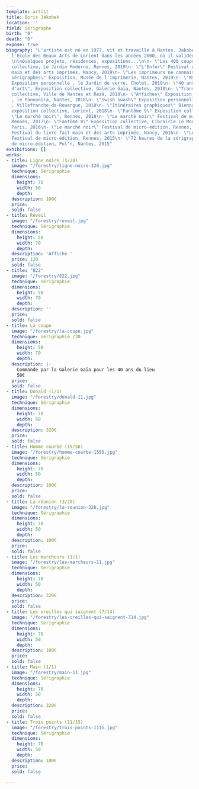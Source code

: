 ```yaml
---
template: artist
title: Boris Jakobek
location: ''
field: Sérigraphe
birth: "0"
death: "0"
expose: true
biography: "L'artiste est né en 1977, vit et travaille à Nantes. Jakobek fréqente
  l'Ecole des Beaux Arts de Lorient dans les années 2000, où il validera un DNAP.
  \n\nQuelques projets, résidences, expositions...\n\n- \"Les 400 coups\" Exposition
  collective, Le Jardin Moderne, Rennes, 2019\n- \"L'Enfer\" Festival du livre fait
  main et des arts imprimés, Nancy, 2019\n- \"Les imprimeurs ne connaissent pas les
  sérigraphes\" Exposition, Musée de l'imprimerie, Nantes, 2019\n- \"Myself as a fool\"
  Exposition personnelle , le Jardin de verre, Cholet, 2019\n- \"40 ans d'histoire
  d'art\", Exposition collective, Galerie Gaïa, Nantes, 2018\n- \"Transfert \" Scénographie
  collective, Ville de Nantes et Rezé, 2018\n- \"Affiches\" Exposition personnelle
  , le Pannonica, Nantes, 2018\n- \"Swish swash\" Exposition personnelle , Les Hauts-parleurs
  , Villefranche-de-Rouergue, 2018\n- \"Itinéraires graphiques\" Biennale d'arts graphiques,
  exposition collective, Lorient, 2018\n- \"Fantôme 9\" Exposition collective,Festival
  \"Le marché noir\", Rennes, 2018\n- \"Le marché noir\" Festival de micro-édition,
  Rennes, 2017\n- \"Fantôme 8\" Exposition collective, Librairie Le Monte en l'air,
  Paris, 2016\n- \"Le marché noir\" Festival de micro-édition, Rennes, 2016\n- \"L'Enfer\"
  Festival du livre fait main et des arts imprimés, Nancy, 2016\n- \"Le marché noir\"
  Festival de micro-édition, Rennes, 2015\n- \"72 heures de la sérigraphie\" Festival
  de micro-édition, Pol'n, Nantes, 2015"
exhibitions: []
works:
- title: Ligne noire (3/20)
  image: "/forestry/ligne-noire-320.jpg"
  technique: Sérigraphie
  dimensions:
    height: 70
    width: 50
    depth: 
  description: 100€
  price: 
  sold: false
- title: Réveil
  image: "/forestry/reveil.jpg"
  technique: Sérigraphie
  dimensions:
    height: 50
    width: 70
    depth: 
  description: 'Affiche '
  price: 120
  sold: false
- title: "822"
  image: "/forestry/822.jpg"
  technique: sérigraphie
  dimensions:
    height: 50
    width: 70
    depth: 
  description: ''
  price: 
  sold: false
- title: La coupe
  image: "/forestry/la-coupe.jpg"
  technique: sérigraphie /20
  dimensions:
    height: 50
    width: 70
    depth: 
  description: |-
    Commande par la Galerie Gaïa pour les 40 ans du lieu
    50€
  price: 
  sold: false
- title: Donald (1/1)
  image: "/forestry/donald-11.jpg"
  technique: Sérigraphie
  dimensions:
    height: 70
    width: 50
    depth: 
  description: 320€
  price: 
  sold: false
- title: Homme courbé (15/50)
  image: "/forestry/homme-courbe-1550.jpg"
  technique: Sérigraphie
  dimensions:
    height: 70
    width: 50
    depth: 
  description: 100€
  price: 
  sold: false
- title: La réunion (3/20)
  image: "/forestry/la-reunion-320.jpg"
  technique: Sérigraphie
  dimensions:
    height: 70
    width: 50
    depth: 
  description: 100€
  price: 
  sold: false
- title: Les marcheurs (1/1)
  image: "/forestry/les-marcheurs-11.jpg"
  technique: Sérigraphie
  dimensions:
    height: 70
    width: 50
    depth: 
  description: 320€
  price: 
  sold: false
- title: Les oreilles qui saignent (7/14)
  image: "/forestry/les-oreilles-qui-saignent-714.jpg"
  technique: Sérigraphie
  dimensions:
    height: 70
    width: 50
    depth: 
  description: 100€
  price: 
  sold: false
- title: Main (1/1)
  image: "/forestry/main-11.jpg"
  technique: Sérigraphie
  dimensions:
    height: 70
    width: 50
    depth: 
  description: 320€
  price: 
  sold: false
- title: Trois points (11/15)
  image: "/forestry/trois-points-1115.jpg"
  technique: Sérigraphie
  dimensions:
    height: 70
    width: 50
    depth: 
  description: 100€
  price: 
  sold: false

---
```

